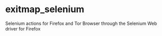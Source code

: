 # exitmap_selenium
Selenium actions for Firefox and Tor Browser through the Selenium Web driver for Firefox
